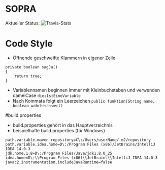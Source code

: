 # SOPRA
Aktueller Status: ![Travis-Stats](https://magnum.travis-ci.com/LHulk/SOPRA.svg?token=xByAUd2R8jHHWnUTMZau&branch=master)

# Code Style
- Öffnende geschweifte Klammern in eigener Zeile
```
private boolean sagJa()
{
    return true;
}
```
- Variablennamen beginnen immer mit Kleinbuchstaben und verwenden camelCase
`diesIstEineVariable`
- Nach Kommata folgt ein Leerzeichen
`public funktion(String name, boolean wahrheitswert)`

#build.properties
- build.properties gehört in das Hauptverzeichnis
- beispielhafte build.properties (für Windows)
```
path.variable.maven_repository=C\:/Users/userName/.m2/repository
path.variable.idea.home=D\:/Program Files (x86)/JetBrains/IntelliJ IDEA 14.0.3
jdk.home.1.8=D\:/Program Files/Java/jdk1.8.0_25
idea.home=D\:\\Program Files (x86)\\JetBrains\\IntelliJ IDEA 14.0.3
javac2.instrumentation.includeJavaRuntime=false
```
